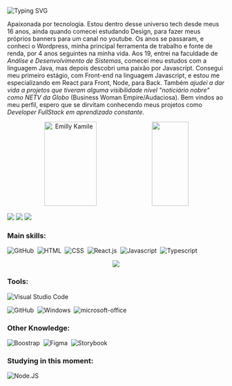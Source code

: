 ![Typing SVG](https://readme-typing-svg.herokuapp.com/?color=FD5800&size=35&center=true&vCenter=true&width=1000&lines=OII,+meu+Nome+é+Emilly+Kamile;Eu+tenho+20+anos+de+idade;Eu+sou+do+Brasil,+PE;+Sou+Desenvolvedora+Web;Seja+Bem-Vindo(a)!+:%29)


Apaixonada por tecnologia. Estou dentro desse universo tech desde meus 16 anos, ainda quando comecei estudando Design, para fazer meus próprios banners para um canal no youtube. Os anos se passaram, e conheci o  Wordpress, minha principal ferramenta de trabalho e fonte de renda, por 4 anos seguintes na minha vida. Aos 19, entrei na faculdade de *Análise e Desenvolvimento de Sistemas*, comecei meu estudos com a linguagem Java, mas depois descobri uma paixão por Javascript. Consegui meu primeiro estágio, com Front-end na linguagem Javascript, e estou me especializando em React para Front, Node, para Back. Também *ajudei a dar vida a projetos que tiveram alguma visibilidade nível "noticiário nobre" como NETV da Globo* (Business Woman Empire/Audaciosa). Bem vindos ao meu perfil, espero que se dirvitam conhecendo meus projetos como *Developer FullStack em aprendizado constante*.

  
<div align="center">  
  <img width="49%" height="195px" src="https://github-readme-stats.vercel.app/api?username=emillykamile&show_icons=true&count_private=true&hide_border=true&title_color=00bfbf&icon_color=00bfbf&text_color=c9d1d9&bg_color=0d1117" alt="Emilly Kamile" /> 
  <img width="41%" height="195px" src="https://github-readme-stats.vercel.app/api/top-langs/?username=emillykamile&layout=compact&hide_border=true&title_color=00bfbf&text_color=00bfbf&bg_color=0d1117" />
</div>
 

  <a href ="https://portfolio-emillykamile.vercel.app/"><img src="https://img.shields.io/static/v1?label=Dev&message=Portfolio&color=FD5800" target="_blank"></a>
  <a href = "mailto:emillykamile.contato@gmail.com"><img src="https://img.shields.io/static/v1?label=G&message=Gmail&color=FD5800" target="_blank"></a>
  <a href="https://www.linkedin.com/in/emillykamile"><img src="https://img.shields.io/static/v1?label=In&message=Linkedin&color=FD5800" target="_blank"></a> 
 


### Main skills:
![GitHub](https://img.shields.io/badge/-GitHub-0D1117?style=for-the-badge&logo=github&labelColor=0D1117)&nbsp;
![HTML](https://img.shields.io/badge/-html-0D1117?style=for-the-badge&logo=HTML&labelColor=#DD4B25)&nbsp;
![CSS](https://img.shields.io/badge/-CSS-0D1117?style=for-the-badge&logo=CSS3&logoColor=1572B6&labelColor=0D1117)&nbsp;
![React.js](https://img.shields.io/badge/-React.js-0D1117?style=for-the-badge&logo=react&labelColor=0D1117)&nbsp;
![Javascript](https://img.shields.io/badge/-Javascript-0D1117?style=for-the-badge&logo=javascript&logoColor=E4C817&labelColor=0D1117)&nbsp; 
![Typescript](https://img.shields.io/badge/-Typescript-0D1117?style=for-the-badge&logo=typescript&logoColor=2F74C0&labelColor=0D1117)&nbsp; 


<!-- ![Contribution](https://activity-graph.herokuapp.com/graph?username=emillykamile&theme=gotham&hide_border=true&area=true) -->

<p align="center">
  <img src="https://github-profile-trophy.vercel.app/?username=emillykamile&theme=dracula&row=2&no-bg=true&column=3&margin-w=15&margin-h=15" />
</p>

### Tools:
![Visual Studio Code](https://img.shields.io/badge/-Visual%20Studio%20Code-0D1117?style=for-the-badge&logo=visual-studio-code&logoColor=007ACC&labelColor=0D1117)&nbsp;
<!-- ![Git](https://img.shields.io/badge/-Git-0D1117?style=for-the-badge&logo=git&labelColor=0D1117)&nbsp; -->
![GitHub](https://img.shields.io/badge/-GitHub-0D1117?style=for-the-badge&logo=github&labelColor=0D1117)&nbsp;
![Windows](https://img.shields.io/badge/-Windows-0D1117?style=for-the-badge&logo=windows&labelColor=0D1117)&nbsp;
![microsoft-office](https://img.shields.io/badge/-microsoft_office-0D1117?style=for-the-badge&logo=microsoft-office&labelColor=0D1117)&nbsp;

### Other Knowledge:
![Boostrap](https://img.shields.io/badge/-boostrap-0D1117?style=for-the-badge&logo=bootstrap&labelColor=0D1117)&nbsp;
![Figma](https://img.shields.io/badge/-figma-0D1117?style=for-the-badge&logo=figma&labelColor=0D1117)&nbsp;
![Storybook](https://img.shields.io/badge/-Storybook-0D1117?style=for-the-badge&logo=storybook&logoColor=F74581&labelColor=0D1117)&nbsp;


### Studying in this moment:
![Node.JS](https://img.shields.io/badge/-Node.JS-0D1117?style=for-the-badge&logo=node.js&labelColor=0D1117&textColor=0D1117)&nbsp;

